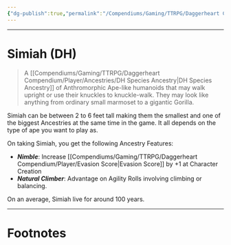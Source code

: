 ```yaml
---
{"dg-publish":true,"permalink":"/Compendiums/Gaming/TTRPG/Daggerheart Compendium/Player/Ancestries/Simiah (DH)/","tags":["TTRPG"]}
---
```



---
# Simiah (DH)
> A [[Compendiums/Gaming/TTRPG/Daggerheart Compendium/Player/Ancestries/DH Species Ancestry\|DH Species Ancestry]] of Anthromorphic Ape-like humanoids that may walk upright or use their knuckles to knuckle-walk. They may look like anything from ordinary small marmoset to a gigantic Gorilla. 

Simiah can be between 2 to 6 feet tall making them the smallest and one of the biggest Ancestries at the same time in the game. It all depends on the type of ape you want to play as.

On taking Simiah, you get the following Ancestry Features:
- ***Nimble***: Increase [[Compendiums/Gaming/TTRPG/Daggerheart Compendium/Player/Evasion Score\|Evasion Score]] by +1 at Character Creation
- ***Natural Climber***: Advantage on Agility Rolls involving climbing or balancing.

On an average, Simiah live for around 100 years.

---
# Footnotes
